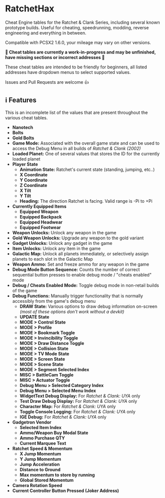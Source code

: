 # RatchetHax

Cheat Engine tables for the Ratchet & Clank Series, including several known prototype builds. Useful for cheating, speedrunning, modding, reverse engineering and everything in between.

Compatible with PCSX2 1.6.0, your mileage may vary on other versions.

**:construction: Cheat tables are currently a work-in-progress and may be unfinished, have missing sections or incorrect addresses :construction:**

These cheat tables are intended to be friendly for beginners, all listed addresses have dropdown menus to select supported values.

Issues and Pull Requests are welcome :thumbsup:
 
## :information_source: Features

This is an incomplete list of the values that are present throughout the various cheat tables.

* **Nanotech**
* **Bolts**
* **Gold Bolts**
* **Game Mode:** Associated with the overall game state and can be used to access the Debug Menu in all builds of _Ratchet & Clank (2002)_
* **Loaded Planet:** One of several values that stores the ID for the currently loaded planet
* **Player State**
  * **Animation State:** Ratchet's current state (standing, jumping, etc..)
  * **X Coordinate**
  * **Y Coordinate**
  * **Z Coordinate**
  * **X Tilt**
  * **Y Tilt**
  * **Heading:** The direction Ratchet is facing. Valid range is -Pi to +Pi
* **Currently Equipped Items**
  * **Equipped Weapon**
  * **Equipped Backpack**
  * **Equipped Headwear**
  * **Equipped Footwear**
* **Weapon Unlocks:** Unlock any weapon in the game
* **Gold Weapon Unlocks:** Upgrade any weapon to the gold variant
* **Gadget Unlocks:** Unlock any gadget in the game
* **Item Unlocks:** Unlock any item in the game
* **Galactic Map:** Unlock all planets immediately, or selectively assign planets to each slot in the Galactic Map
* **Weapon Ammo:** Set and freeze ammo for any weapon in the game
* **Debug Mode Button Sequence:** Counts the number of correct sequential button presses to enable debug mode / "cheats enabled" mode
* **Debug / Cheats Enabled Mode:** Toggle debug mode in non-retail builds of the game
* **Debug Functions:** Manually trigger functionality that is normally accessibly from the game's debug menu
  * **DRAW State:** Various options to draw debug information on-screen _(most of these options don't work without a devkit)_
  * **UPDATE State**
  * **MODE \> Control State**
  * **MODE \> Profile**
  * **MODE \> Bookmark Toggle**
  * **MODE \> Invincibility Toggle**
  * **MODE \> Draw Distance Toggle**
  * **MODE \> Collision State**
  * **MODE \> TV Mode State**
  * **MODE \> Screen State**
  * **MODE \> Scene State**
  * **MODE \> Segment Selected Index**
  * **MISC \> BattleCam Toggle**
  * **MISC \> Actuator Toggle**
  * **Debug Menu \> Selected Category Index**
  * **Debug Menu \> Selected Menu Index**
  * **WidgetText Debug Display:** For _Ratchet & Clank: UYA_ only
  * **Test Draw Debug Display:** For _Ratchet & Clank: UYA_ only
  * **Character Map:** For _Ratchet & Clank: UYA_ only
  * **Toggle Console Logging:** For _Ratchet & Clank: UYA_ only
  * **IGE Debug:** For _Ratchet & Clank: UYA_ only
 * **Gadgetron Vendor**
   * **Selected Item Index**
   * **Ammo/Weapon Buy Modal State**
   * **Ammo Purchase QTY**
   * **Current Marquee Text**
 * **Ratchet Speed & Momentum**
   * **X Jump Momentum**
   * **Y Jump Momentum**
   * **Jump Acceleration**
   * **Distance to Ground**
   * **Max momentum to store by running**
   * **Global Stored Momentum**
 * **Camera Rotation Speed**
 * **Current Controller Button Pressed (Joker Address)**
